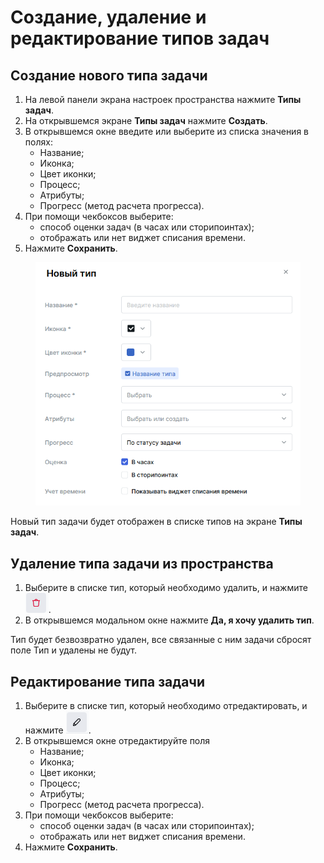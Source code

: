 # Создание, удаление и редактирование типов задач

## Создание нового типа задачи

1. На левой панели экрана настроек пространства нажмите **Типы задач**.
2. На открывшемся экране **Типы задач** нажмите **Создать**.
3. В открывшемся окне введите или выберите из списка значения в полях:
   * Название;
   * Иконка;
   * Цвет иконки;
   * Процесс;
   * Атрибуты;
   * Прогресс (метод расчета прогресса).
4. При помощи чекбоксов выберите:
   * способ оценки задач (в часах или сторипоинтах);
   * отображать или нет виджет списания времени.
5. Нажмите **Сохранить**.

<figure><img src="../../../../.gitbook/assets/изображение (4) (1) (1) (1).png" alt=""><figcaption></figcaption></figure>

Новый тип задачи будет отображен в списке типов на экране **Типы задач**.

## Удаление типа задачи из пространства

1. Выберите в списке тип, который необходимо удалить, и нажмите <img src="../../../../.gitbook/assets/изображение (162) (1).png" alt="" data-size="line">.
2. В открывшемся модальном окне нажмите **Да, я хочу удалить тип**.

Тип будет безвозвратно удален, все связанные с ним задачи сбросят поле Тип и удалены не будут.

## Редактирование типа задачи

1. Выберите в списке тип, который необходимо отредактировать, и нажмите <img src="../../../../.gitbook/assets/изображение (128).png" alt="" data-size="line">.
2. В открывшемся окне отредактируйте поля
   * Название;
   * Иконка;
   * Цвет иконки;
   * Процесс;
   * Атрибуты;
   * Прогресс (метод расчета прогресса).
3. При помощи чекбоксов выберите:
   * способ оценки задач (в часах или сторипоинтах);
   * отображать или нет виджет списания времени.
4. Нажмите **Сохранить**.
